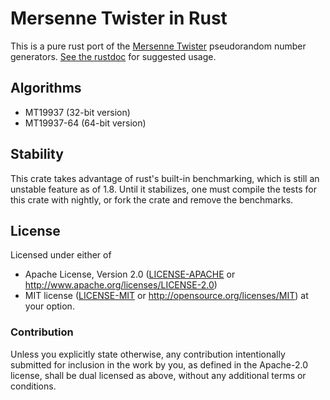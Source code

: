 # Mersenne Twister in Rust

This is a pure rust port of the
[Mersenne Twister](http://www.math.sci.hiroshima-u.ac.jp/~m-mat/MT/emt.html)
pseudorandom number generators. [See the rustdoc][doc] for suggested usage.

[doc]: https://dcrewi.github.io/rust-mersenne-twister/doc/0.3/mersenne_twister/index.html

## Algorithms

- MT19937 (32-bit version)
- MT19937-64 (64-bit version)

## Stability

This crate takes advantage of rust's built-in benchmarking, which is
still an unstable feature as of 1.8. Until it stabilizes, one must
compile the tests for this crate with nightly, or fork the crate and
remove the benchmarks.

## License

Licensed under either of
 * Apache License, Version 2.0 ([LICENSE-APACHE](LICENSE-APACHE) or http://www.apache.org/licenses/LICENSE-2.0)
 * MIT license ([LICENSE-MIT](LICENSE-MIT) or http://opensource.org/licenses/MIT)
at your option.

### Contribution

Unless you explicitly state otherwise, any contribution intentionally
submitted for inclusion in the work by you, as defined in the
Apache-2.0 license, shall be dual licensed as above, without any
additional terms or conditions.
